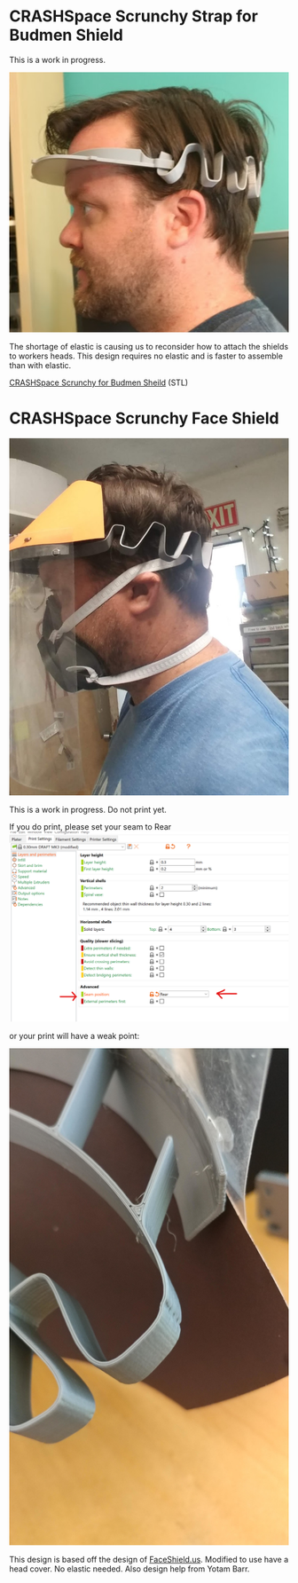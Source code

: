 # CRASHSpace Scrunchy Strap for Budmen Shield
This is a work in progress.

![CRASHSpace Scrunchy Strap](https://raw.githubusercontent.com/CRASHSpace/COVID-19-3dprints/master/images/crashspaceScrunchy_left.png)

The shortage of elastic is causing us to reconsider how to attach the shields to workers heads. This design requires no elastic and is faster to assemble than with elastic.


[CRASHSpace Scrunchy for Budmen Sheild](https://github.com/CRASHSpace/COVID-19-3dprints/raw/master/Face%20Shield/CRASHSpaceScrunchy/C-Scrunchy-Budmen-v1rc1.STL) (STL)



# CRASHSpace Scrunchy Face Shield
![CRASHSpace Scrunchy Face Shield](https://raw.githubusercontent.com/CRASHSpace/COVID-19-3dprints/master/images/scrunchy-pic.jpg)

This is a work in progress. Do not print yet.


If you do print, please set your seam to Rear
![Rear Seam](https://raw.githubusercontent.com/CRASHSpace/COVID-19-3dprints/master/images/scrunchy_seam.png)

or your print will have a weak point:

![Weak Seam](https://raw.githubusercontent.com/CRASHSpace/COVID-19-3dprints/master/images/scrunchy-seam1.jpg)


This design is based off the design of [FaceShield.us](https://FaceShield.us). Modified to use have a head cover. No elastic needed. Also design help from Yotam Barr.

